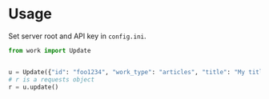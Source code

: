 # Usage

Set server root and API key in `config.ini`.

```python
from work import Update


u = Update({"id": "foo1234", "work_type": "articles", "title": "My title"})
# r is a requests object
r = u.update()
```